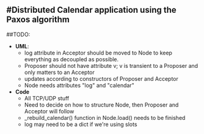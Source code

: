 #Distributed Calendar application using the Paxos algorithm
---
##TODO:
* **UML**:
    * log attribute in Acceptor should be moved to Node to keep everything as decoupled as possible.
    * Proposer should not have attribute v; v is transient to a Proposer and only matters to an Acceptor
    * updates according to constructors of Proposer and Acceptor
    * Node needs attributes "log" and "calendar"
* **Code**
    * All TCP/UDP stuff
    * Need to decide on how to structure Node, then Proposer and Acceptor will follow
    * _rebuild_calendar() function in Node.load() needs to be finished
    * log may need to be a dict if we're using slots